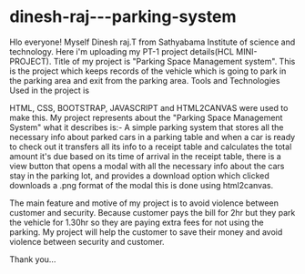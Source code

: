# dinesh-raj---parking-system
Hlo everyone!
    Myself Dinesh raj.T from Sathyabama Institute of science and technology.
  Here i'm uploading my PT-1 project details(HCL MINI-PROJECT).
  Title of my project is "Parking Space Management system".
    This is the project which keeps records of the vehicle which is going to park in the parking area and exit from the parking area.
    Tools and Technologies Used in the project is
         
HTML, CSS, BOOTSTRAP, JAVASCRIPT and HTML2CANVAS were used to make this.
    My project represents about the "Parking Space Management System"
        what it describes is:-
            A simple parking system that stores all the necessary info about parked cars in a parking table and when a car is ready
to check out it transfers all its info to a receipt table and calculates the total amount it's due based on its time of arrival 
in the receipt table, there is a view button that opens a modal with all the necessary info about the cars stay in the parking lot, and provides
a download option which clicked downloads a .png format of the modal this is done using html2canvas.


The main feature and motive of my project is to avoid violence between customer and security.
Because customer pays the bill for 2hr but they park the vehicle for 1.30hr so they are paying extra fees for not using the parking.
My project will help the customer to save their money and avoid violence between security and customer.

Thank you...
  
